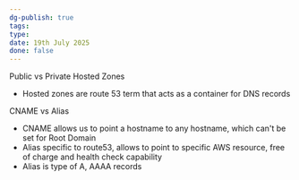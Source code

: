 ```yaml
---
dg-publish: true
tags: 
type: 
date: 19th July 2025
done: false
---
```



Public vs Private Hosted Zones
- Hosted zones are route 53 term that acts as a container for DNS records

CNAME vs Alias
- CNAME allows us to point a hostname to any hostname, which can't be set for Root Domain
- Alias specific to route53, allows to point to specific AWS resource, free of charge and health check capability
- Alias is type of A, AAAA records


